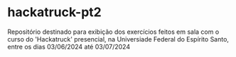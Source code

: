 # hackatruck-pt2

Repositório destinado para exibição dos exercícios feitos em sala com o curso do 'Hackatruck' presencial, na Universiade Federal do Espírito Santo, entre os dias 03/06/2024 até 03/07/2024
